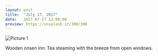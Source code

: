 ```yaml
---
layout: post
title:  "July 17, 2017"
date:   2017-07-17 12:00:00
preview: https://unsplash.it/300/300
---
```


![Picture 1](https://unsplash.it/800/600)

Wooden onsen inn: 
Tea steaming with the breeze 
from open windows.

